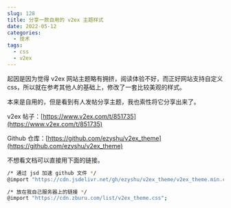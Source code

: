 ```yaml
---
slug: 128
title: 分享一款自用的 v2ex 主题样式
date: 2022-05-12
categories: 
  - 技术
tags: 
  - css
  - v2ex
---
```



起因是因为觉得 v2ex 网站主题略有拥挤，阅读体验不好，而正好网站支持自定义 css，所以就在参考其他人的基础上，修改了一套比较美观的样式。

本来是自用的，但是看到有人发帖分享主题，我也索性将它分享出来了。

v2ex 帖子：[https://www.v2ex.com/t/851735](https://www.v2ex.com/t/851735)

Github 仓库：[https://github.com/ezyshu/v2ex_theme](https://github.com/ezyshu/v2ex_theme)

不想看文档可以直接用下面的链接。

```bash
/* 通过 jsd 加速 github 文件 */
@import "https://cdn.jsdelivr.net/gh/ezyshu/v2ex_theme/v2ex_theme.min.css";

/* 放在我自己服务器上的链接 */
@import "https://cdn.zburu.com/list/v2ex_theme.css";

```

